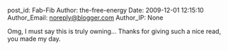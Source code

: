 post_id: Fab-Fib
Author: the-free-energy
Date: 2009-12-01 12:15:10
Author_Email: noreply@blogger.com
Author_IP: None

Omg, I must say this is truly owning... Thanks for giving such a nice read, you made my day.
